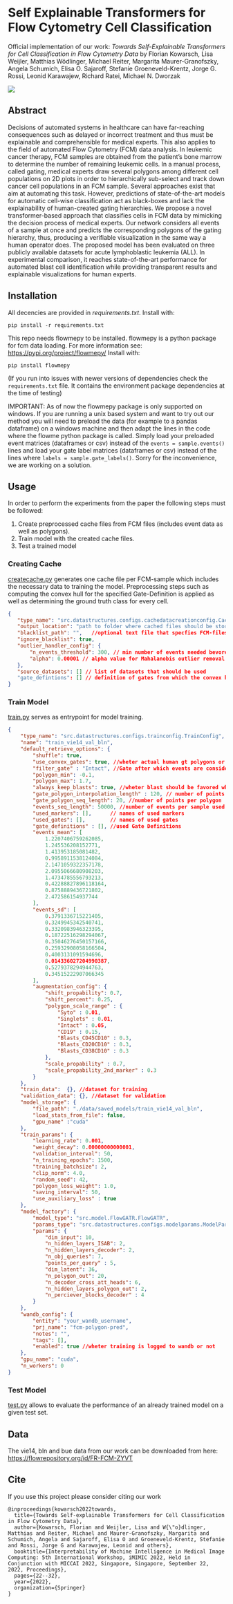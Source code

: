 # Self Explainable Transformers for Flow Cytometry Cell Classification

Official implementation of our work: *Towards Self-Explainable Transformers for Cell Classification in Flow Cytometry Data* by Florian Kowarsch, Lisa Weijler, Matthias Wödlinger, Michael Reiter, Margarita Maurer-Granofszky, Angela Schumich, Elisa O. Sajaroff, Stefanie Groeneveld-Krentz, Jorge G. Rossi, Leonid Karawajew, Richard Ratei, Michael N. Dworzak

<img src="./figures/overview_approach_landscape.svg" style="background-color:white;">

## Abstract 

Decisions of automated systems in healthcare can have far-reaching consequences such as delayed or incorrect treatment and thus must be explainable and comprehensible for medical experts. This also applies to the field of automated Flow Cytometry (FCM) data analysis. In leukemic cancer therapy, FCM samples are obtained from the patient’s bone marrow to determine the number of remaining leukemic cells. In a manual process, called gating, medical experts draw several polygons among different cell populations on 2D plots in order to hierarchically sub-select and track down cancer cell populations in an FCM sample. Several approaches exist that aim at automating this task. However, predictions of state-of-the-art models for automatic cell-wise classification act as black-boxes and lack the explainability of human-created gating hierarchies. We propose a novel transformer-based approach that classifies cells in FCM data by mimicking the decision process of medical experts. Our network considers all events of a sample at once and predicts the corresponding polygons of the gating hierarchy, thus, producing a verifiable visualization in the same way a human operator does. The proposed model has been evaluated on three publicly available datasets for acute lymphoblastic leukemia (ALL). In experimental comparison, it reaches state-of-the-art performance for automated blast cell identification while providing transparent results and explainable visualizations for human experts.

## Installation

All decencies are provided in *requirements.txt*. Install with:
```
pip install -r requirements.txt
```

This repo needs flowmepy to be installed. flowmepy is a python package for fcm data loading. For more information see: https://pypi.org/project/flowmepy/
Install with:
```
pip install flowmepy
```

(If you run into issues with newer versions of dependencies check the `requirements.txt` file. It contains the environment package dependencies at the time of testing)

IMPORTANT: As of now the flowmepy package is only supported on windows. If you are running a unix based system and want to try out our method you will need to preload the data (for example to a pandas dataframe) on a windows machine and then adapt the lines in the code where the flowme python package is called. Simply load your preloaded event matrices (dataframes or csv) instead of the `events = sample.events()` lines and load your gate label matrices (dataframes or csv) instead of the lines where `labels = sample.gate_labels()`. Sorry for the inconvenience, we are working on a solution.

## Usage

In order to perform the experiments from the paper the following steps must be followed:
1. Create preprocessed cache files from FCM files (includes event data as well as polygons).
2. Train model with the created cache files.
3. Test a trained model


### Creating Cache

 [createcache.py](createcache.py) generates one cache file per FCM-sample which includes the necessary data to training the model. Preprocessing steps such as computing the convex hull for the specified Gate-Definition is applied as well as determining the ground truth class for every cell.

 ```json
 {
    "type_name": "src.datastructures.configs.cachedatacreationconfig.CacheDataCreationConfig",
    "output_location": "path to folder where cached files should be stored",
    "blacklist_path": "",   //optional text file that specfies FCM-files that should be skipped
    "ignore_blacklist": true,
    "outlier_handler_config": {
        "n_events_threshold": 300, // min number of events needed bevore outlier removal is executed
        "alpha": 0.00001 // alpha value for Mahalanobis outlier removal
    },
    "source_datasets": [] // list of datasets that should be used
    "gate_defintions": [] // definition of gates from which the convex hull should be created
}
 ```

 ### Train Model

[train.py](train.py) serves as entrypoint for model training.

```json
{
    "type_name": "src.datastructures.configs.trainconfig.TrainConfig",
    "name": "train_vie14_val_bln",
    "default_retrieve_options": {
        "shuffle": true,
        "use_convex_gates": true, //wheter actual human gt polygons or generated convex gates are used
        "filter_gate" : "Intact", //Gate after which events are considered in training
        "polygon_min": -0.1,
        "polygon_max": 1.7,
        "always_keep_blasts": true, //wheter blast should be favored when sampling events
        "gate_polygon_interpolation_length" : 120, // number of points per polygon that are interpolated
        "gate_polygon_seq_length": 20, //number of points per polygon
        "events_seq_length": 50000, //number of events per sample used for training
        "used_markers": [],      // names of used markers
        "used_gates": [],        // names of used gates
        "gate_definitions" : [], //used Gate Definitions
        "events_mean": [
            1.2207406759262085,
            1.245536208152771,
            1.413953185081482,
            0.9958911538124084,
            2.1471059322357178,
            2.0955066680908203,
            1.4734785556793213,
            0.42288827896118164,
            0.8758889436721802,
            2.472586154937744
        ],
        "events_sd": [
            0.3791336715221405,
            0.3249945342540741,
            0.3320983946323395,
            0.18722516298294067,
            0.35046276450157166,
            0.25932908058166504,
            0.4003131091594696,
            0.014336027204990387,
            0.5279378294944763,
            0.34515222907066345
        ],
        "augmentation_config": {
            "shift_propability": 0.7,
            "shift_percent": 0.25,
            "polygon_scale_range" : {
                "Syto" : 0.01,
                "Singlets" : 0.01,
                "Intact" : 0.05,
                "CD19" : 0.15,
                "Blasts_CD45CD10" : 0.3,
                "Blasts_CD20CD10" : 0.3,
                "Blasts_CD38CD10" : 0.3
            },
            "scale_propability" : 0.7,
            "scale_propability_2nd_marker" : 0.3
        }
    },
    "train_data":  {}, //dataset for training
    "validation_data": {}, //dataset for validation
    "model_storage": {
        "file_path": "./data/saved_models/train_vie14_val_bln",
        "load_stats_from_file": false,
        "gpu_name" :"cuda"
    },
    "train_params": {
        "learning_rate": 0.001,
        "weight_decay": 0.00000000000001,
        "validation_interval": 50,
        "n_training_epochs": 1500,
        "training_batchsize": 2,
        "clip_norm": 4.0,
        "random_seed": 42,
        "polygon_loss_weight": 1.0,
        "saving_interval": 50,
        "use_auxiliary_loss" : true
    },
    "model_factory": {
        "model_type": "src.model.FlowGATR.FlowGATR",
        "params_type": "src.datastructures.configs.modelparams.ModelParams",
        "params": {
            "dim_input": 10,
            "n_hidden_layers_ISAB": 2,
            "n_hidden_layers_decoder": 2,
            "n_obj_queries": 7,
            "points_per_query" : 5,
            "dim_latent": 36,
            "n_polygon_out": 20,
            "n_decoder_cross_att_heads": 6,
            "n_hidden_layers_polygon_out": 2,
            "n_perciever_blocks_decoder" : 4
        }
    },
    "wandb_config": {
        "entity": "your_wandb_username",
        "prj_name": "fcm-polygon-pred",
        "notes": "",
        "tags": [],
        "enabled": true //wheter training is logged to wandb or not
    },
    "gpu_name": "cuda",
    "n_workers": 0
}
```

 ### Test Model

 [test.py](test.py) allows to evaluate the performance of an already trained model on a given test set.

 ## Data

The vie14, bln and bue data from our work can be downloaded from here: https://flowrepository.org/id/FR-FCM-ZYVT

 ## Cite

 If you use this project please consider citing our work

```
@inproceedings{kowarsch2022towards,
  title={Towards Self-explainable Transformers for Cell Classification in Flow Cytometry Data},
  author={Kowarsch, Florian and Weijler, Lisa and W{\"o}dlinger, Matthias and Reiter, Michael and Maurer-Granofszky, Margarita and Schumich, Angela and Sajaroff, Elisa O and Groeneveld-Krentz, Stefanie and Rossi, Jorge G and Karawajew, Leonid and others},
  booktitle={Interpretability of Machine Intelligence in Medical Image Computing: 5th International Workshop, iMIMIC 2022, Held in Conjunction with MICCAI 2022, Singapore, Singapore, September 22, 2022, Proceedings},
  pages={22--32},
  year={2022},
  organization={Springer}
}
```
